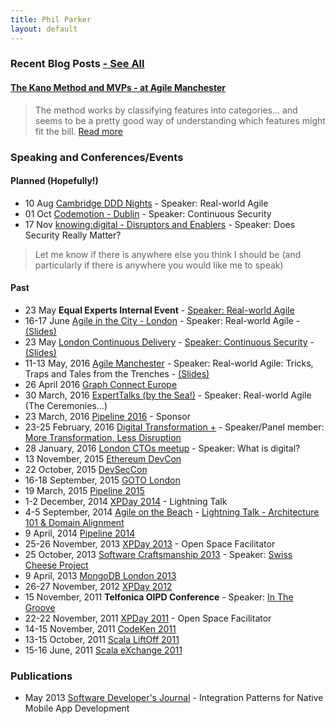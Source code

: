 ```yaml
---
title: Phil Parker
layout: default
---
```


### Recent Blog Posts [- See All](/blog/)

#### [The Kano Method and MVPs - at Agile Manchester](2016/05/16/kano-and-mvp/)
> The method works by classifying features into categories... and seems to be a pretty good way of understanding which features might fit the bill.
> [Read more](2016/05/16/kano-and-mvp/)

### Speaking and Conferences/Events

#### Planned (Hopefully!)

- 10 Aug [Cambridge DDD Nights](http://www.meetup.com/CambridgeDDDNights/events/231093059/) - Speaker: Real-world Agile
- 01 Oct [Codemotion - Dublin](http://dublin2016.codemotionworld.com/) - Speaker: Continuous Security
- 17 Nov [knowing:digital - Disruptors and Enablers](https://knowing.digital) - Speaker: Does Security Really Matter?

> Let me know if there is anywhere else you think I should be (and particularly if there is anywhere you would like me to speak)

#### Past

- 23 May **Equal Experts Internal Event** - [Speaker: Real-world Agile](https://www.youtube.com/watch?v=UpCe-YWBGas)
- 16-17 June [Agile in the City - London](http://agileinthecity.net/2016/london/sessions/index.php?session=500) - Speaker: Real-world Agile - [(Slides)](http://www.slideshare.net/EqualExperts/real-world-agile-at-agile-in-the-city-london)
- 23 May [London Continuous Delivery](http://www.meetup.com/London-Continuous-Delivery/events/228002697/) - [Speaker: Continuous Security](https://vimeo.com/168470076) - [(Slides)](http://www.slideshare.net/EqualExperts/continuous-security)
- 11-13 May, 2016 [Agile Manchester](http://agilemanchester.net/2016/sessions/index.php?session=503) - Speaker: Real-world Agile: Tricks, Traps and Tales from the Trenches - [(Slides)](http://www.slideshare.net/EqualExperts/realworld-agile-tricks-traps-and-tales-from-the-trenches)
- 26 April 2016 [Graph Connect Europe](http://graphconnect.com)
- 30 March, 2016 [ExpertTalks (by the Sea!)](http://www.meetup.com/Expert-Talks/events/229575362/) - Speaker: Real-world Agile (The Ceremonies...)
- 23 March, 2016 [Pipeline 2016](http://web.pipelineconf.info/) - Sponsor
- 23-25 February, 2016 [Digital Transformation +](http://www.digitaltransformationplus.com/conference-day-one---february-24th-2016-agendaday) - Speaker/Panel member: [More Transformation, Less Disruption](http://www.cxnetwork.com/cx-digital/videos/how-do-bbc-and-merlin-entertainments-make-the-most/)
- 28 January, 2016 [London CTOs meetup](http://www.meetup.com/LondonCTOs/) - Speaker: What is digital?
- 13 November, 2015 [Ethereum DevCon](https://devcon.ethereum.org/)
- 22 October, 2015 [DevSecCon](https://www.devseccon.com/)
- 16-18 September, 2015 [GOTO London](http://gotocon.com/goto-london-2015/)
- 19 March, 2015 [Pipeline 2015](http://web.pipelineconf.info/2015-event/) 
- 1-2 December, 2014 [XPDay 2014](http://xpday.wordpress.com/) - Lightning Talk
- 4-5 September, 2014 [Agile on the Beach](http://agileonthebeach.com/) - [Lightning Talk - Architecture 101 & Domain Alignment](/2014/09/04/architecture-101+domain-alignment/)
- 9 April, 2014 [Pipeline 2014](http://web.pipelineconf.info/2014-event/)
- 25-26 November, 2013 [XPDay 2013](http://xpday.wordpress.com/) - Open Space Facilitator
- 25 October, 2013 [Software Craftsmanship 2013](http://www.codemanship.co.uk/softwarecraftsmanship/) - Speaker: [Swiss Cheese Project](http://about.swisscheeseproject.com/sc2013.html)
- 9 April, 2013 [MongoDB London 2013](http://www.mongodb.com/events/mongodb-london-2013)
- 26-27 November, 2012 [XPDay 2012](http://xpday.wordpress.com/page/2/)
- 15 November, 2011 **Telfonica OIPD Conference** - Speaker: [In The Groove](http://www.youtube.com/watch?v=fTYwj625Tp8)
- 22-22 November, 2011 [XPDay 2011](http://xpday2011.wordpress.com/) - Open Space Facilitator
- 14-15 November, 2011 [CodeKen 2011](http://codeken.com/codeken-2012/codeken-2011.html)
- 13-15 October, 2011 [Scala LiftOff 2011](https://skillsmatter.com/conferences/803-scala-lift-off-london-2011)
- 15-16 June, 2011 [Scala eXchange 2011](https://skillsmatter.com/conferences/857-scala-exchange-2011)

### Publications

- May 2013 [Software Developer's Journal](http://sdjournal.org/new-issue-iphone-development-all-you-have-to-know/) - Integration Patterns for Native Mobile App Development


